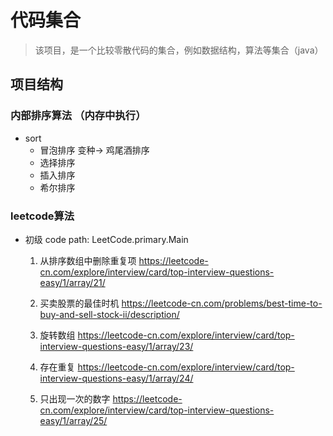 # 代码集合

> 该项目，是一个比较零散代码的集合，例如数据结构，算法等集合（java）

## 项目结构

### 内部排序算法 （内存中执行）
* sort
    * 冒泡排序   变种-> 鸡尾酒排序
    * 选择排序
    * 插入排序
    * 希尔排序
    
### leetcode算法
    
* 初级  code path:  LeetCode.primary.Main

    1. 从排序数组中删除重复项
     https://leetcode-cn.com/explore/interview/card/top-interview-questions-easy/1/array/21/

    2. 买卖股票的最佳时机 
     https://leetcode-cn.com/problems/best-time-to-buy-and-sell-stock-ii/description/
     
    3. 旋转数组
     https://leetcode-cn.com/explore/interview/card/top-interview-questions-easy/1/array/23/
     
    4. 存在重复
     https://leetcode-cn.com/explore/interview/card/top-interview-questions-easy/1/array/24/
     
    5. 只出现一次的数字
    https://leetcode-cn.com/explore/interview/card/top-interview-questions-easy/1/array/25/
    
    

